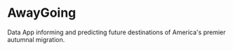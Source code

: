 AwayGoing
=========
Data App informing and predicting future destinations of America's premier autumnal migration.
